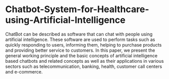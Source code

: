# Chatbot-System-for-Healthcare-using-Artificial-Intelligence
ChatBot can be described as software that can chat with people using artificial intelligence. These  software are used to perform tasks such as quickly responding to users, informing them, helping to  purchase products and providing better service to customers. In this paper, we present the general  working principle and the basic concepts of artificial intelligence based chatbots and related  concepts as well as their applications in various sectors such as telecommunication, banking,  health, customer call centers and e-commerce.

